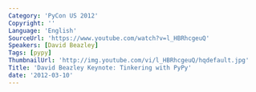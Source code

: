 ```yaml
---
Category: 'PyCon US 2012'
Copyright: ''
Language: 'English'
SourceUrl: 'https://www.youtube.com/watch?v=l_HBRhcgeuQ'
Speakers: [David Beazley]
Tags: [pypy]
ThumbnailUrl: 'http://img.youtube.com/vi/l_HBRhcgeuQ/hqdefault.jpg'
Title: 'David Beazley Keynote: Tinkering with PyPy'
date: '2012-03-10'
---
```

